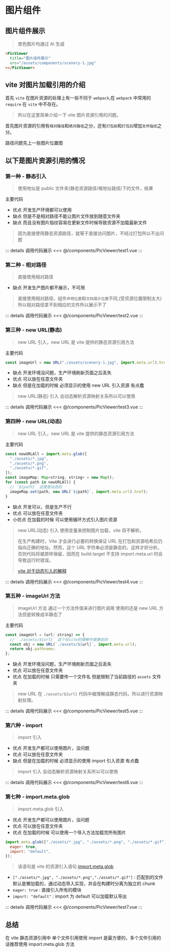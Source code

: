 <script setup>
import test1 from "docs/components/PicViewer/test1.vue"
import test2 from "docs/components/PicViewer/test2.vue"
import test3 from "docs/components/PicViewer/test3.vue"
import test4 from "docs/components/PicViewer/test4.vue"
import test5 from "docs/components/PicViewer/test5.vue"
import test6 from "docs/components/PicViewer/test6.vue"
import test7 from "docs/components/PicViewer/test7.vue"
</script>

# 图片组件

## 图片组件展示

> 景色图片均通过 <TText>AI 生成</TText>

<PicViewer title="图片组件展示" src="/assets/components/scenery-1.jpg"></PicViewer>

```html
<PicViewer
  title="图片组件展示"
  src="/assets/components/scenery-1.jpg"
></PicViewer>
```

## vite 对图片加载引用的介绍

首先 `vite` 在图片资源的处理上有一些不同于 `webpack`,在 `webpack` 中常用的 `require` 在 `vite` 中不存在。

> 所以在这里简单介绍一下 vite 图片资源引用的问题。

首先图片资源的引用有`相对路径`和`绝对路径`之分，还有`打包前`和`打包后`增加`文件指纹`之分。

路径问题先上一些图片位置图
<PicViewer
  title="文件位置图"
  src="/assets/components/fileImg-1.jpg"
  alt="该位置位于public/assets文件目录下，该文件的资源将不会被增加文件指纹">
</PicViewer>
<PicViewer
  title="文件位置图"
  src="/assets/components/fileImg-2.jpg"
  alt="该位置位于当前文件目录下，该文件的资源将会增加文件指纹">
</PicViewer>

## 以下是图片资源引用的情况

### 第一种 - 静态引入

> 使用地址是 public 文件夹(静态资源路径/根地址路径)下的文件，结果

主要代码

- <TText>优点</TText> 开发生产环境都可以使用
- <TText type="danger">缺点</TText> 但是不是相对路径不能让图片文件放到随意文件夹
- <TText type="danger">缺点</TText> 而且没有图片指纹容易在更新文件时候导致资源不加载最新文件

> 因为直接使用静态资源路径，就等于直接访问图片，不经过打包所以不出问题

<test1></test1>

::: details 调用代码展示
<<< @/components/PicViewer/test1.vue
:::

### 第二种 - 相对路径

> 直接使用相对路径

- <TText type="danger">缺点</TText> 开发生产图片都不展示，不可用

> 直接使用相对路径，组件`声明位置`和`文档展示位置`不同,(受资源位置限制太大)  
> 所以相对路径拿不到相应的文件所以展示不了

<test2></test2>

::: details 调用代码展示
<<< @/components/PicViewer/test2.vue
:::

### 第三种 - new URL(静态)

> new URL 引入，new URL 是 vite 提供的静态资源引用方法

主要代码

```javascript
const imageUrl = new URL("./assets/scenery-1.jpg", import.meta.url).href;
```

- <TText type="danger">缺点</TText> 开发环境没问题，生产环境刷新页面之后丢失
- <TText>优点</TText> 可以放在任意文件夹
- <TText type="danger">缺点</TText> 但是在加载的时候 必须显示的使用 new URL 引入资源 有点蠢

> new URL(静态) 引入 会动态解析资源映射关系所以可以使用

<test3></test3>

::: details 调用代码展示
<<< @/components/PicViewer/test3.vue
:::

### 第四种 - new URL(动态)

> new URL 引入，new URL 是 vite 提供的静态资源引用方法

主要代码

```javascript
const newURLAll = import.meta.glob([
  "./assets/*.jpg",
  "./assets/*.png",
  "./assets/*.gif",
]);
const imageMap: Map<string, string> = new Map();
for (const path in newURLAll) {
  // `${path}` 这里是动态的
  imageMap.set(path, new URL(`${path}`, import.meta.url).href);
}
```

- <TText type="danger">缺点</TText> 开发可以，但是生产不行
- <TText>优点</TText> 可以放在任意文件夹
- <TText>小优点</TText> 在加载的时候 可以使用循环方式引入图片资源

> new URL(动态) 引入 使用变量来控制图片加载，vite 将不解析。
>
> 在生产构建时，Vite 才会进行必要的转换保证 URL 在打包和资源哈希后仍指向正确的地址。然而，这个 URL 字符串必须是静态的，这样才好分析。否则代码将被原样保留、因而在 build.target 不支持 import.meta.url 时会导致运行时错误。
>
> [vite 对于动态引入的解释](https://cn.vitejs.dev/guide/assets.html#new-url-url-import-meta-url)

<test4></test4>

::: details 调用代码展示
<<< @/components/PicViewer/test4.vue
:::

### 第五种 - imageUrl 方法

> imageUrl 方法 通过一个方法传值来进行图片调用 使用的还是 new URL 方法但是转换成半静态了

主要代码

```javascript
const imageUrl = (url: string) => {
  // `./assets/${url}` 这个在vite的理解中是静态的
  const obj = new URL(`./assets/${url}`, import.meta.url);
  return obj.pathname;
};
```

- <TText type="danger">缺点</TText> 开发环境没问题，生产环境刷新页面之后丢失
- <TText>优点</TText> 可以放在任意文件夹
- <TText>优点</TText> 在加载的时候 只需要传一个文件名 但是限制了当前路径的 `assets` 文件夹

> new URL 在 `./assets/${url}` 代码中被理解成静态代码，所以进行资源映射处理。

<test5></test5>

::: details 调用代码展示
<<< @/components/PicViewer/test5.vue
:::

### 第六种 - import

> import 引入

- <TText>优点</TText> 开发生产都可以使用图片，没问题
- <TText>优点</TText> 可以放在任意文件夹
- <TText type="danger">缺点</TText> 但是在加载的时候 必须显示的使用 import 引入资源 有点蠢

> import 引入 会动态解析资源映射关系所以可以使用

<test6></test6>

::: details 调用代码展示
<<< @/components/PicViewer/test6.vue
:::

### 第七种 - import.meta.glob

> import.meta.glob 引入

- <TText>优点</TText> 开发生产都可以使用图片，没问题
- <TText>优点</TText> 可以放在任意文件夹
- <TText>优点</TText> 在加载的时候 可以使用一个导入方法加载完所有图片

```javascript
import.meta.glob(["./assets/*.jpg", "./assets/*.png", "./assets/*.gif"], {
  eager: true,
  import: "default",
});
```

> 该语句是 vite 的资源引入语句 [import.meta.glob](https://cn.vitejs.dev/guide/features.html#glob-import)

- `["./assets/*.jpg", "./assets/*.png","./assets/*.gif"]` :
  匹配到的文件默认是懒加载的，通过动态导入实现，并会在构建时分离为独立的
  chunk
- `eager: true` : 直接引入所有的模块
- `import: "default"` : import 为 default 可以加载默认导出

<test7></test7>

::: details 调用代码展示
<<< @/components/PicViewer/test7.vue
:::

## 总结

在 vite 静态资源引用中 单个文件引用使用 <TText>import</TText> 是最方便的，多个文件引用的话推荐使用 <TText>import.meta.glob</TText> 方法
